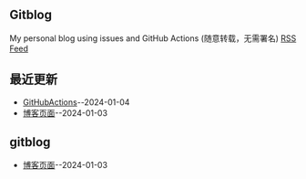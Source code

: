 ## Gitblog
My personal blog using issues and GitHub Actions (随意转载，无需署名)
[RSS Feed](https://raw.githubusercontent.com/dululu/notes/master/feed.xml)

## 最近更新
- [GitHubActions](https://github.com/dululu/notes/issues/2)--2024-01-04
- [博客页面](https://github.com/dululu/notes/issues/1)--2024-01-03
## gitblog
- [博客页面](https://github.com/dululu/notes/issues/1)--2024-01-03
